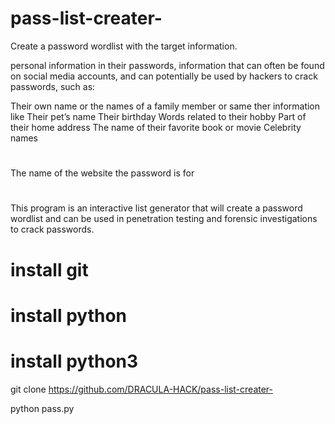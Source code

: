 # pass-list-creater-

Create a password wordlist with the target information.

personal information in their passwords, information that can often be found on social media accounts, and can potentially be used by hackers to crack passwords, such as:

Their own name or the names of a family member or same ther information like
Their pet’s name
Their birthday
Words related to their hobby
Part of their home address
The name of their favorite book or movie
Celebrity names

#
The name of the website the password is for
#

This program is an interactive list generator that will create a password wordlist and can be used in penetration testing and forensic investigations to crack passwords.

#

# install git

# install python 

# install python3


git clone https://github.com/DRACULA-HACK/pass-list-creater-

python pass.py
